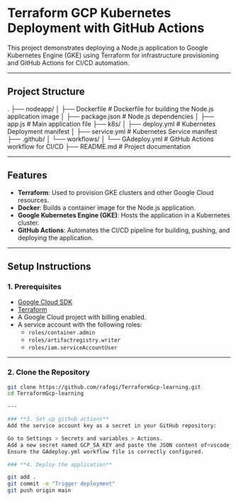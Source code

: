 # Terraform GCP Kubernetes Deployment with GitHub Actions

This project demonstrates deploying a Node.js application to Google Kubernetes Engine (GKE) using Terraform for infrastructure provisioning and GitHub Actions for CI/CD automation.

---

## **Project Structure**
. ├── nodeapp/ │ ├── Dockerfile # Dockerfile for building the Node.js application image │ ├── package.json # Node.js dependencies │ ├── app.js # Main application file ├── k8s/ │ ├── deploy.yml # Kubernetes Deployment manifest │ ├── service.yml # Kubernetes Service manifest ├── .github/ │ └── workflows/ │ └── GAdeploy.yml # GitHub Actions workflow for CI/CD ├── README.md # Project documentation


---

## **Features**

- **Terraform**: Used to provision GKE clusters and other Google Cloud resources.
- **Docker**: Builds a container image for the Node.js application.
- **Google Kubernetes Engine (GKE)**: Hosts the application in a Kubernetes cluster.
- **GitHub Actions**: Automates the CI/CD pipeline for building, pushing, and deploying the application.

---

## **Setup Instructions**

### **1. Prerequisites**
- [Google Cloud SDK](https://cloud.google.com/sdk/docs/install)
- [Terraform](https://developer.hashicorp.com/terraform/tutorials)
- A Google Cloud project with billing enabled.
- A service account with the following roles:
  - `roles/container.admin`
  - `roles/artifactregistry.writer`
  - `roles/iam.serviceAccountUser`

---

### **2. Clone the Repository**
```bash
git clone https://github.com/rafogi/TerraformGcp-learning.git
cd TerraformGcp-learning

---

### **3. Set up github actions**
Add the service account key as a secret in your GitHub repository:

Go to Settings > Secrets and variables > Actions.
Add a new secret named GCP_SA_KEY and paste the JSON content of<vscode_annotation details='%5B%7B%22title%22%3A%22hardcoded-credentials%22%2C%22description%22%3A%22Embedding%20credentials%20in%20source%20code%20risks%20unauthorized%20access%22%7D%5D'> your</vscode_annotation> service account key.
Ensure the GAdeploy.yml workflow file is correctly configured.

### **4. Deploy the application**

git add .
git commit -m "Trigger deployment"
git push origin main